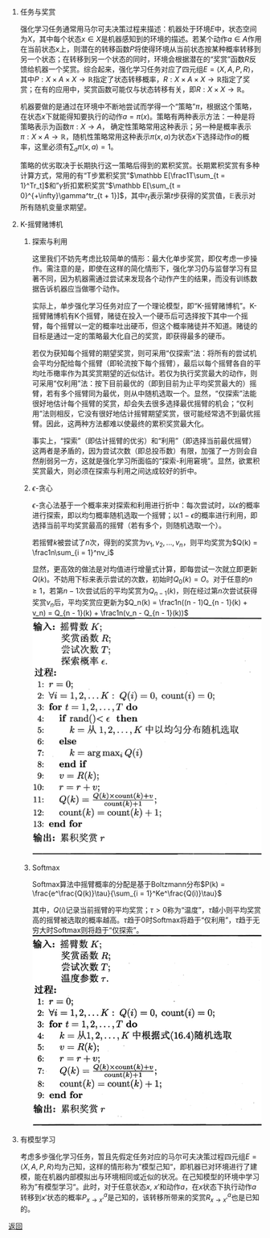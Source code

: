1. 任务与奖赏
    
    强化学习任务通常用马尔可夫决策过程来描述：机器处于环境$E$中，状态空间为$X$，其中每个状态$x \in X$是机器感知到的环境的描述。若某个动作$a \in A$作用在当前状态$x$上，则潜在的转移函数$P$将使得环境从当前状态按某种概率转移到另一个状态；在转移到另一个状态的同时，环境会根据潜在的“奖赏”函数$R$反馈给机器一个奖赏。综合起来，强化学习任务对应了四元组$E = \langle X, A, P, R\rangle$，其中$P: X \times A \times X \rightarrow \mathbb R$指定了状态转移概率，$R: X \times A \times X \rightarrow \mathbb R$指定了奖赏；在有的应用中，奖赏函数可能仅与状态转移有关，即$R: X \times X \rightarrow \mathbb R$。

    机器要做的是通过在环境中不断地尝试而学得一个“策略”$\pi$，根据这个策略，在状态$x$下就能得知要执行的动作$a = \pi(x)$。策略有两种表示方法：一种是将策略表示为函数$\pi: X \rightarrow A$， 确定性策略常用这种表示；另一种是概率表示$\pi: X \times A \rightarrow \mathbb R$，随机性策略常用这种表示$\pi(x, a)$为状态$x$下选择动作$a$的概率，这里必须有$\sum_a\pi(x, a) = 1$。

    策略的优劣取决于长期执行这一策略后得到的累积奖赏。长期累积奖赏有多种计算方式，常用的有“T步累积奖赏“$\mathbb E[\frac1T\sum_{t = 1}^Tr_t]$和”$\gamma$折扣累积奖赏“$\mathbb E[\sum_{t = 0}^{+\infty}\gamma^tr_{t + 1}]$，其中$r_t$表示第$t$步获得的奖赏值，$\mathbb E$表示对所有随机变量求期望。
2. K-摇臂赌博机
    1. 探索与利用

        这里我们不妨先考虑比较简单的情形：最大化单步奖赏，即仅考虑一步操作。需注意的是，即使在这样的简化情形下，强化学习仍与监督学习有显著不同，因为机器需通过尝试来发现各个动作产生的结果，而没有训练数据告诉机器应当做哪个动作。

        实际上，单步强化学习任务对应了一个理论模型，即“K-摇臂赌博机”。K-摇臂赌博机有K个摇臂，赌徒在投入一个硬币后可选择按下其中一个摇臂，每个摇臂以一定的概率吐出硬币，但这个概率赌徒并不知道。赌徒的目标是通过一定的策略最大化自己的奖赏，即获得最多的硬币。

        若仅为获知每个摇臂的期望奖赏，则可采用“仅探索”法：将所有的尝试机会平均分配给每个摇臂（即轮流按下每个摇臂），最后以每个摇臂各自的平均吐币橄率作为其奖赏期望的近似估计。若仅为执行奖赏最大的动作，则可采用“仅利用”法：按下目前最优的（即到目前为止平均奖赏最大的）摇臂，若有多个摇臂同为最优，则从中随机选取一个。显然，“仅探索”法能很好地估计每个摇臂的奖赏，却会失去很多选择最优摇臂的机会；“仅利用”法则相反，它没有很好地估计摇臂期望奖赏，很可能经常选不到最优摇臂。因此，这两种方法都难以使最终的累积奖赏最大化。

        事实上，“探索”（即估计摇臂的优劣）和“利用”（即选择当前最优摇臂）这两者是矛盾的，因为尝试次数（即总投币数）有限，加强了一方则会自然削弱另一方，这就是强化学习所面临的“探索-利用窘境”。显然，欲累积奖赏最大，则必须在探索与利用之间达成较好的折中。
    2. $\epsilon$-贪心
    
        $\epsilon$-贪心法基于一个概率来对探索和利用进行折中：每次尝试时，以$\epsilon$的概率进行探索，即以均匀概率随机选取一个摇臂；以$1 - \epsilon$的概率进行利用，即选择当前平均奖赏最高的摇臂（若有多个，则随机选取一个）。

        若摇臂$k$被尝试了$n$次，得到的奖赏为$v_1, v_2, \dots, v_n$，则平均奖赏为$Q(k) = \frac1n\sum_{i = 1}^nv_i$

        显然，更高效的做法是对均值进行增量式计算，即每尝试一次就立即更新$Q(k)$。不妨用下标来表示尝试的次数，初始时$Q_0(k) = O$。对于任意的$n \ge 1$，若第$n - 1$次尝试后的平均奖赏为$Q_{n - 1}(k)$，则在经过第$n$次尝试获得奖赏$v_n$后，平均奖赏应更新为$Q_n(k) = \frac1n((n - 1)Q_{n - 1}(k) + v_n) = Q_{n - 1}(k) + \frac1n(v_n - Q_{n - 1}(k))$
        ![epsilon-贪心算法](epsilon-greedy.png "epsilon-贪心算法")
    3. Softmax

        Softmax算法中摇臂概率的分配是基于Boltzmann分布$P(k) = \frac{e^\frac{Q(k)}\tau}{\sum_{i = 1}^Ke^\frac{Q(i)}\tau}$
        
        其中，$Q(i)$记录当前摇臂的平均奖赏；$\tau > 0$称为“温度”，$\tau$越小则平均奖赏高的摇臂被选取的概率越高。$\tau$趋于0时Softmax将趋于“仅利用”，$\tau$趋于无穷大时Softmax则将趋于“仅探索”。
        ![Softmax算法](softmax.png "Softmax算法")
3. 有模型学习

    考虑多步强化学习任务，暂且先假定任务对应的马尔可夫决策过程四元组$E = \langle X, A, P, R\rangle$均为己知，这样的情形称为”模型己知“，即机器已对环境进行了建模，能在机器内部模拟出与环境相同或近似的状况。在己知模型的环境中学习称为”有模型学习“。此时，对于任意状态$x$, $x'$和动作$a$，在$x$状态下执行动作$a$转移到$x'$状态的概率$P_{x \rightarrow x'}^a$是己知的，该转移所带来的奖赏$R_{x \rightarrow x'}^a$也是已知的。

[返回](../readme.md)